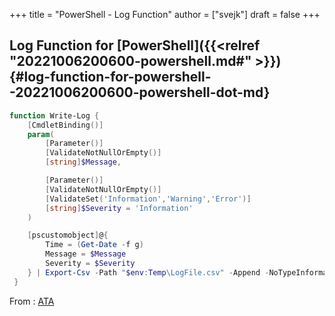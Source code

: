 +++
title = "PowerShell - Log Function"
author = ["svejk"]
draft = false
+++

## Log Function for [PowerShell]({{<relref "20221006200600-powershell.md#" >}}) {#log-function-for-powershell--20221006200600-powershell-dot-md}

```powershell
function Write-Log {
    [CmdletBinding()]
    param(
        [Parameter()]
        [ValidateNotNullOrEmpty()]
        [string]$Message,

        [Parameter()]
        [ValidateNotNullOrEmpty()]
        [ValidateSet('Information','Warning','Error')]
        [string]$Severity = 'Information'
    )

    [pscustomobject]@{
        Time = (Get-Date -f g)
        Message = $Message
        Severity = $Severity
    } | Export-Csv -Path "$env:Temp\LogFile.csv" -Append -NoTypeInformation
 }
```

From : [ATA](https://adamtheautomator.com/powershell-log-function/)